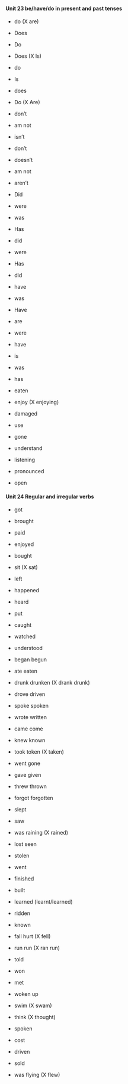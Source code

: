 #### Unit 23 be/have/do in present and past tenses

- do (X are)
- Does
- Do
- Does (X Is)
- do
- Is
- does
- Do (X Are)

- don’t
- am not
- isn’t
- don’t
- doesn’t
- am not
- aren’t

- Did
- were
- was
- Has
- did
- were
- Has
- did
- have

- was
- Have
- are
- were
- have
- is
- was
- has

- eaten
- enjoy (X enjoying)
- damaged
- use
- gone
- understand
- listening
- pronounced
- open


#### Unit 24 Regular and irregular verbs

- got 
- brought
- paid
- enjoyed
- bought
- sit (X sat)
- left
- happened
- heard
- put
- caught
- watched
- understood

- began begun
- ate eaten
- drunk drunken (X drank drunk)
- drove driven
- spoke spoken
- wrote written
- came come
- knew known
- took token (X taken)
- went gone
- gave given
- threw thrown
- forgot forgotten 

- slept
- saw
- was raining (X rained)
- lost seen
- stolen
- went
- finished
- built
- learned (learnt/learned)
- ridden
- known
- fall hurt (X fell)
- run run (X ran run)

- told
- won
- met
- woken up
- swim (X swam)
- think (X thought)
- spoken
- cost
- driven
- sold
- was flying (X flew)





